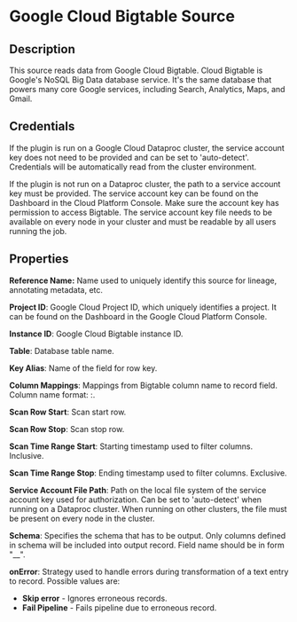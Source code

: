 # Google Cloud Bigtable Source

Description
-----------
This source reads data from Google Cloud Bigtable.
Cloud Bigtable is Google's NoSQL Big Data database service. 
It's the same database that powers many core Google services, including Search, Analytics, Maps, and Gmail.

Credentials
-----------
If the plugin is run on a Google Cloud Dataproc cluster, the service account key does not need to be
provided and can be set to 'auto-detect'.
Credentials will be automatically read from the cluster environment.

If the plugin is not run on a Dataproc cluster, the path to a service account key must be provided.
The service account key can be found on the Dashboard in the Cloud Platform Console.
Make sure the account key has permission to access Bigtable.
The service account key file needs to be available on every node in your cluster and
must be readable by all users running the job.

Properties
----------
**Reference Name:** Name used to uniquely identify this source for lineage, annotating metadata, etc.

**Project ID**: Google Cloud Project ID, which uniquely identifies a project.
It can be found on the Dashboard in the Google Cloud Platform Console.

**Instance ID**: Google Cloud Bigtable instance ID.

**Table**: Database table name.

**Key Alias**: Name of the field for row key.

**Column Mappings**: Mappings from Bigtable column name to record field. Column name format: <family>:<qualifier>.

**Scan Row Start**: Scan start row.

**Scan Row Stop**: Scan stop row.

**Scan Time Range Start**: Starting timestamp used to filter columns. Inclusive.

**Scan Time Range Stop**: Ending timestamp used to filter columns. Exclusive.

**Service Account File Path**: Path on the local file system of the service account key used for
authorization. Can be set to 'auto-detect' when running on a Dataproc cluster.
When running on other clusters, the file must be present on every node in the cluster.

**Schema**: Specifies the schema that has to be output. 
Only columns defined in schema will be included into output record. Field name should be in form 
"<family>__<column>".

**onError**: Strategy used to handle errors during transformation of a text entry to record. Possible values are:
- **Skip error** - Ignores erroneous records.
- **Fail Pipeline** - Fails pipeline due to erroneous record.

